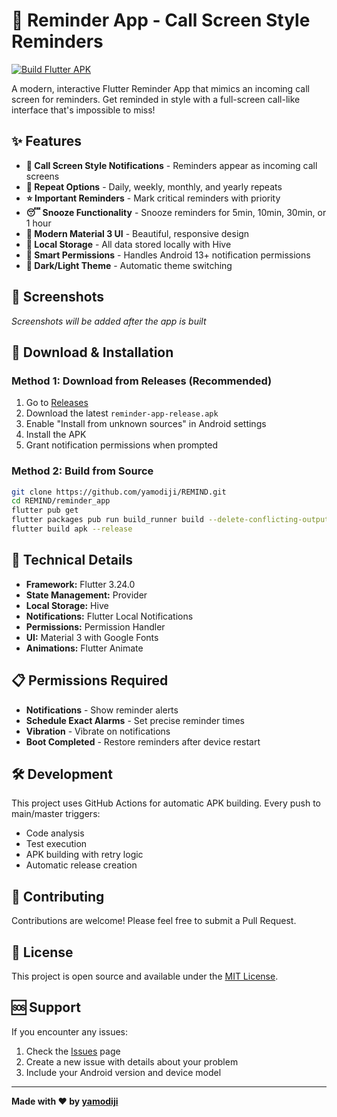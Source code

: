 # 🔔 Reminder App - Call Screen Style Reminders

[![Build Flutter APK](https://github.com/yamodiji/REMIND/actions/workflows/build-apk.yml/badge.svg)](https://github.com/yamodiji/REMIND/actions/workflows/build-apk.yml)

A modern, interactive Flutter Reminder App that mimics an incoming call screen for reminders. Get reminded in style with a full-screen call-like interface that's impossible to miss!

## ✨ Features

- **📱 Call Screen Style Notifications** - Reminders appear as incoming call screens
- **🔄 Repeat Options** - Daily, weekly, monthly, and yearly repeats
- **⭐ Important Reminders** - Mark critical reminders with priority
- **😴 Snooze Functionality** - Snooze reminders for 5min, 10min, 30min, or 1 hour
- **🎨 Modern Material 3 UI** - Beautiful, responsive design
- **💾 Local Storage** - All data stored locally with Hive
- **🔔 Smart Permissions** - Handles Android 13+ notification permissions
- **🌙 Dark/Light Theme** - Automatic theme switching

## 📱 Screenshots

*Screenshots will be added after the app is built*

## 🚀 Download & Installation

### Method 1: Download from Releases (Recommended)
1. Go to [Releases](https://github.com/yamodiji/REMIND/releases)
2. Download the latest `reminder-app-release.apk`
3. Enable "Install from unknown sources" in Android settings
4. Install the APK
5. Grant notification permissions when prompted

### Method 2: Build from Source
```bash
git clone https://github.com/yamodiji/REMIND.git
cd REMIND/reminder_app
flutter pub get
flutter packages pub run build_runner build --delete-conflicting-outputs
flutter build apk --release
```

## 🔧 Technical Details

- **Framework:** Flutter 3.24.0
- **State Management:** Provider
- **Local Storage:** Hive
- **Notifications:** Flutter Local Notifications
- **Permissions:** Permission Handler
- **UI:** Material 3 with Google Fonts
- **Animations:** Flutter Animate

## 📋 Permissions Required

- **Notifications** - Show reminder alerts
- **Schedule Exact Alarms** - Set precise reminder times
- **Vibration** - Vibrate on notifications
- **Boot Completed** - Restore reminders after device restart

## 🛠️ Development

This project uses GitHub Actions for automatic APK building. Every push to main/master triggers:
- Code analysis
- Test execution  
- APK building with retry logic
- Automatic release creation

## 🤝 Contributing

Contributions are welcome! Please feel free to submit a Pull Request.

## 📄 License

This project is open source and available under the [MIT License](LICENSE).

## 🆘 Support

If you encounter any issues:
1. Check the [Issues](https://github.com/yamodiji/REMIND/issues) page
2. Create a new issue with details about your problem
3. Include your Android version and device model

---

**Made with ❤️ by [yamodiji](https://github.com/yamodiji)**
